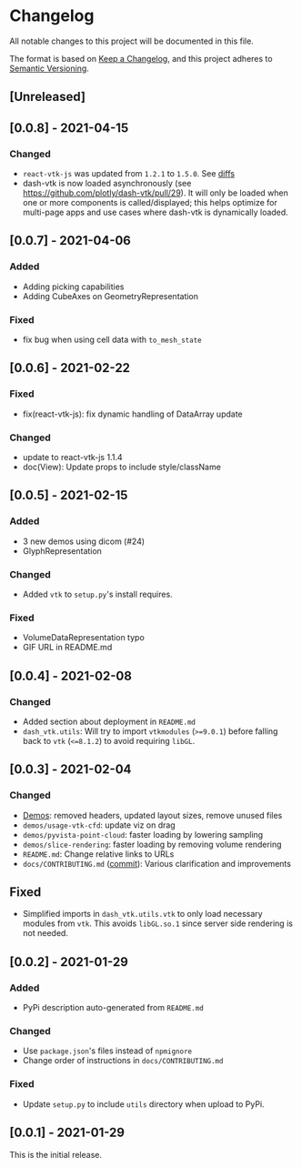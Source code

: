 # Changelog
All notable changes to this project will be documented in this file.

The format is based on [Keep a Changelog](https://keepachangelog.com/en/1.0.0/),
and this project adheres to [Semantic Versioning](https://semver.org/spec/v2.0.0.html).

## [Unreleased]


## [0.0.8] - 2021-04-15

### Changed

- `react-vtk-js` was updated from `1.2.1` to `1.5.0`. See [diffs](https://github.com/Kitware/react-vtk-js/compare/v1.2.1...v1.5.0)
- dash-vtk is now loaded asynchronously (see https://github.com/plotly/dash-vtk/pull/29). It will only be loaded when one or more components is called/displayed; this helps optimize for multi-page apps and use cases where dash-vtk is dynamically loaded.


## [0.0.7] - 2021-04-06

### Added

* Adding picking capabilities
* Adding CubeAxes on GeometryRepresentation

### Fixed
* fix bug when using cell data with `to_mesh_state`

## [0.0.6] - 2021-02-22

### Fixed
* fix(react-vtk-js): fix dynamic handling of DataArray update

### Changed
* update to react-vtk-js 1.1.4
* doc(View): Update props to include style/className

## [0.0.5] - 2021-02-15

### Added
* 3 new demos using dicom (#24)
* GlyphRepresentation

### Changed
* Added `vtk` to `setup.py`'s install requires.

### Fixed
* VolumeDataRepresentation typo
* GIF URL in README.md


## [0.0.4] - 2021-02-08

### Changed
* Added section about deployment in `README.md`
* `dash_vtk.utils`: Will try to import `vtkmodules` (`>=9.0.1`) before falling back to `vtk` (`<=8.1.2`) to avoid requiring `libGL`.

## [0.0.3] - 2021-02-04

### Changed
* [Demos](https://github.com/plotly/dash-vtk/pull/16): removed headers, updated layout sizes, remove unused files
* `demos/usage-vtk-cfd`: update viz on drag
* `demos/pyvista-point-cloud`: faster loading by lowering sampling
* `demos/slice-rendering`: faster loading by removing volume rendering
* `README.md`: Change relative links to URLs
* `docs/CONTRIBUTING.md` ([commit](https://github.com/plotly/dash-vtk/pull/15/commits/0ec656e20b7e34e77bab7c573748e2842eba0d5f)): Various clarification and improvements

## Fixed
* Simplified imports in `dash_vtk.utils.vtk` to only load necessary modules from `vtk`. This avoids `libGL.so.1` since server side rendering is not needed.

## [0.0.2] - 2021-01-29

### Added

* PyPi description auto-generated from `README.md`

### Changed
* Use `package.json`'s files instead of `npmignore`
* Change order of instructions in  `docs/CONTRIBUTING.md`

### Fixed
* Update `setup.py` to include `utils` directory when upload to PyPi.


## [0.0.1] - 2021-01-29

This is the initial release.
